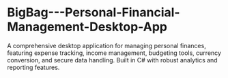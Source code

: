 # BigBag---Personal-Financial-Management-Desktop-App
A comprehensive desktop application for managing personal finances, featuring expense tracking, income management, budgeting tools, currency conversion, and secure data handling. Built in C# with robust analytics and reporting features.

